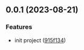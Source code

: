 ## 0.0.1 (2023-08-21)

### Features

- init project ([915f134](https://github.com/lipans/react-vueable/commit/915f134dcb9f3b2960a57185fd50394dcd8c4f1f))
